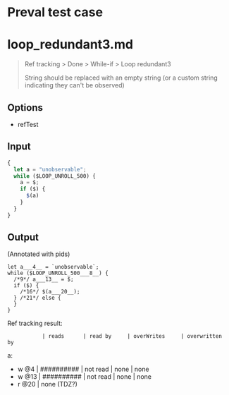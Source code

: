 # Preval test case

# loop_redundant3.md

> Ref tracking > Done > While-if > Loop redundant3
>
> String should be replaced with an empty string (or a custom string indicating they can't be observed)

## Options

- refTest

## Input

`````js filename=intro
{
  let a = "unobservable";
  while ($LOOP_UNROLL_500) {
    a = $;
    if ($) {
      $(a)
    }
  }
}
`````

## Output

(Annotated with pids)

`````filename=intro
let a___4__ = `unobservable`;
while ($LOOP_UNROLL_500___8__) {
  /*9*/ a___13__ = $;
  if ($) {
    /*16*/ $(a___20__);
  } /*21*/ else {
  }
}
`````

Ref tracking result:

               | reads      | read by     | overWrites     | overwritten by
a:
  - w @4       | ########## | not read    | none           | none
  - w @13      | ########## | not read    | none           | none
  - r @20      | none (TDZ?)

